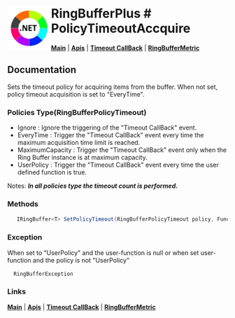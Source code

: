 # <img align="left" width="100" height="100" src="./images/icon.png"> RingBufferPlus # PolicyTimeoutAccquire

[**Main**](index.md#help) | 
[**Apis**](index.md#apis) |
[**Timeout CallBack**](timeoutcallback.md) |
[**RingBufferMetric**](metricclass.md)

## Documentation
Sets the timeout policy for acquiring items from the buffer. When not set, policy timeout acquisition is set to "EveryTime".

### Policies Type(RingBufferPolicyTimeout)

- Ignore : Ignore the triggering of the "Timeout CallBack" event.
- EveryTime : Trigger the "Timeout CallBack" event every time the maximum acquisition time limit is reached.
- MaximumCapacity : Trigger the "Timeout CallBack" event only when the Ring Buffer instance is at maximum capacity.
- UserPolicy : Trigger the "Timeout CallBack" event every time the user defined function is true.

Notes: _**In all policies type the timeout count is performed.**_

### Methods

```csharp
   IRingBuffer<T> SetPolicyTimeout(RingBufferPolicyTimeout policy, Func<RingBufferMetric, CancellationToken, bool>? userpolicy = null)
``` 

### Exception

When set to "UserPolicy" and the user-function is null or when set user-function and the policy is not "UserPolicy"

```csharp
  RingBufferException
``` 

### Links
[**Main**](index.md#help) | 
[**Apis**](index.md#apis) |
[**Timeout CallBack**](timeoutcallback.md) |
[**RingBufferMetric**](metricclass.md)
